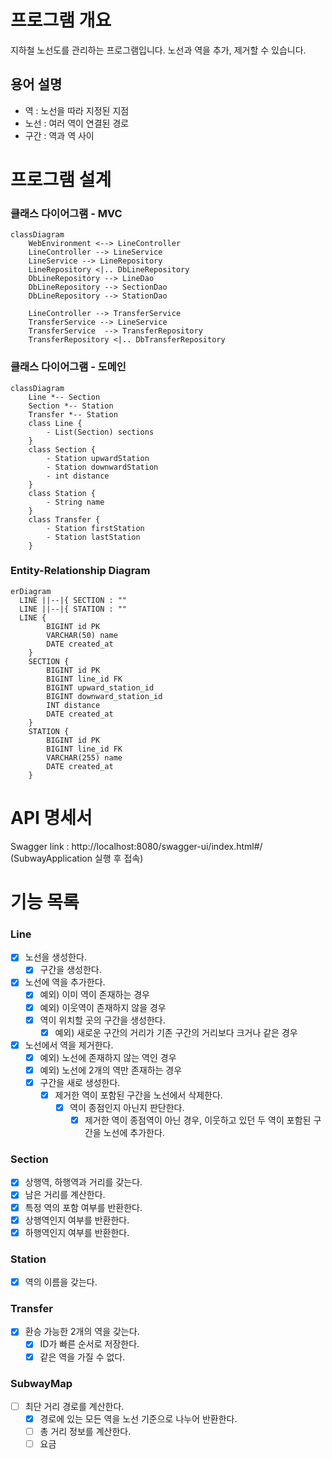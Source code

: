 # 프로그램 개요
지하철 노선도를 관리하는 프로그램입니다.
노선과 역을 추가, 제거할 수 있습니다.
## 용어 설명
- 역 : 노선을 따라 지정된 지점
- 노선 : 여러 역이 연결된 경로
- 구간 : 역과 역 사이


# 프로그램 설계

### 클래스 다이어그램 - MVC
```mermaid
classDiagram
    WebEnvironment <--> LineController
    LineController --> LineService
    LineService --> LineRepository
    LineRepository <|.. DbLineRepository
    DbLineRepository --> LineDao
    DbLineRepository --> SectionDao
    DbLineRepository --> StationDao
    
    LineController --> TransferService
    TransferService --> LineService
    TransferService  --> TransferRepository
    TransferRepository <|.. DbTransferRepository
```

### 클래스 다이어그램 - 도메인
```mermaid
classDiagram
    Line *-- Section
    Section *-- Station
    Transfer *-- Station
    class Line {
        - List(Section) sections
    }
    class Section {
        - Station upwardStation
        - Station downwardStation
        - int distance
    }
    class Station {
        - String name
    }
    class Transfer {
        - Station firstStation
        - Station lastStation
    }
```

### Entity-Relationship Diagram
```mermaid
erDiagram
  LINE ||--|{ SECTION : ""
  LINE ||--|{ STATION : ""
  LINE {
		BIGINT id PK
		VARCHAR(50) name
        DATE created_at
	}
    SECTION {
        BIGINT id PK
        BIGINT line_id FK
        BIGINT upward_station_id
        BIGINT downward_station_id
        INT distance
        DATE created_at
    }
    STATION {
        BIGINT id PK
        BIGINT line_id FK
        VARCHAR(255) name
        DATE created_at
    }
```

# API 명세서
Swagger link : http://localhost:8080/swagger-ui/index.html#/
(SubwayApplication 실행 후 접속)


# 기능 목록

### Line
- [x] 노선을 생성한다.
  - [x] 구간을 생성한다.
- [x] 노선에 역을 추가한다.
  - [x] 예외) 이미 역이 존재하는 경우
  - [x] 예외) 이웃역이 존재하지 않을 경우
  - [x] 역이 위치할 곳의 구간을 생성한다.
    - [x] 예외) 새로운 구간의 거리가 기존 구간의 거리보다 크거나 같은 경우
- [x] 노선에서 역을 제거한다.
  - [x] 예외) 노선에 존재하지 않는 역인 경우
  - [x] 예외) 노선에 2개의 역만 존재하는 경우
  - [x] 구간을 새로 생성한다.
    - [x] 제거한 역이 포함된 구간을 노선에서 삭제한다.
      - [x] 역이 종점인지 아닌지 판단한다.
        - [x] 제거한 역이 종점역이 아닌 경우, 이웃하고 있던 두 역이 포함된 구간을 노선에 추가한다.

### Section
- [x] 상행역, 하행역과 거리를 갖는다.
- [x] 남은 거리를 계산한다.
- [x] 특정 역의 포함 여부를 반환한다.
- [x] 상행역인지 여부를 반환한다.
- [x] 하행역인지 여부를 반환한다.

### Station
- [x] 역의 이름을 갖는다.

### Transfer
- [x] 환승 가능한 2개의 역을 갖는다.
  - [x] ID가 빠른 순서로 저장한다.
  - [x] 같은 역을 가질 수 없다.

### SubwayMap
- [ ] 최단 거리 경로를 계산한다.
  - [x] 경로에 있는 모든 역을 노선 기준으로 나누어 반환한다. 
  - [ ] 총 거리 정보를 계산한다.
  - [ ] 요금
